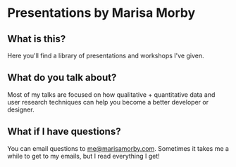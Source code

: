 # Presentations by Marisa Morby

## What is this?

Here you'll find a library of presentations and workshops I've given.

## What do you talk about?

Most of my talks are focused on how qualitative + quantitative data and user research techniques can help you become a better developer or designer.

## What if I have questions?

You can email questions to me@marisamorby.com. Sometimes it takes me a while to get to my emails, but I read everything I get!